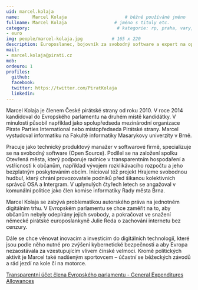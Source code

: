 ```yaml
---
uid: marcel.kolaja
name:     Marcel Kolaja                      # běžně používáné jméno
fullname: Marcel Kolaja                  # jméno s tituly etc.
category:                                 # kategorie: rp, praha, vary, hradec, jmk, senat
- euro
img: people/marcel-kolaja.jpg           # 165 x 220
description: Europoslanec, bojovník za svobodný software a expert na opensource technologie
mail:
- marcel.kolaja@pirati.cz
mob: 
ordeuro: 1
profiles:
  github:
  facebook: 
  twitter: https://twitter.com/PiratKolaja
  linkedin: 
---
```


Marcel Kolaja je členem České pirátské strany od roku 2010. V roce 2014 kandidoval do Evropského parlamentu na druhém místě kandidátky. V minulosti působil například jako spolupředseda mezinárodní organizace Pirate Parties International nebo místopředseda Pirátské strany. Marcel vystudoval informatiku na Fakultě informatiky Masarykovy univerzity v Brně.

Pracuje jako technický produktový manažer v softwarové firmě, specializuje se na svobodný software (Open Source). Podílel se na založení spolku Otevřená města, který podporuje radnice v transparentním hospodaření a vstřícnosti k občanům, například vývojem rozklikávacího rozpočtu a jeho bezplatným poskytováním obcím. Inicioval též projekt Hrajeme svobodnou hudbu!, který chrání provozovatele podniků před šikanou kolektivních správců OSA a Intergram. V uplynulých čtyřech letech se angažoval v komunální politice jako člen komise informatiky Rady města Brna.

Marcel Kolaja se zabývá problematikou autorského práva na jednotném digitálním trhu. V Evropském parlamentu se chce zaměřit na to, aby občanům nebyly odepírány jejich svobody, a pokračovat ve snažení německé pirátské europoslankyně Julie Reda o zachování internetu bez cenzury.

Dále se chce věnovat inovacím a investicím do digitálních technologií, které jsou podle něho nutné pro zvýšení kybernetické bezpečnosti a aby Evropa nezaostávala za vzestupujícím vlivem čínské velmoci. Kromě politických aktivit je Marcel také nadšeným sportovcem – účastní se běžeckých závodů a rád jezdí na kole či na motorce. 

[Transparentní účet člena Evropského parlamentu - General Expenditures Allowances](https://ib.fio.cz/ib/transparent?a=2901637243)
